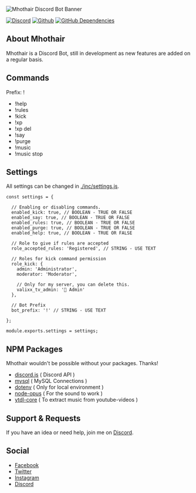 ![Mhothair Discord Bot Banner](https://i.david-rosseljong.com/mhothair/banner.jpg)

[![Discord](https://img.shields.io/discord/472739529128804362.svg?label=Discord&style=flat-square)](https://discord.gg/mPKqEmT)
[![Github](https://img.shields.io/github/last-commit/davidrosseljong/mhothair.svg?style=flat-square)](https://github.com/DavidRosseljong/mhothair)
[![GitHub Dependencies](https://david-dm.org/davidrosseljong/mhothair.svg)](https://github.com/DavidRosseljong/mhothair)

## About Mhothair

Mhothair is a Discord Bot, still in development as new features are added on a regular basis.

## Commands

Prefix: !

* !help
* !rules
* !kick
* !xp
* !xp del
* !say
* !purge
* !music
* !music stop

## Settings

All settings can be changed in [./inc/settings.js](https://github.com/DavidRosseljong/mhothair/blob/master/inc/settings.js).

    const settings = {

      // Enabling or disabling commands.
      enabled_kick: true, // BOOLEAN - TRUE OR FALSE
      enabled_say: true, // BOOLEAN - TRUE OR FALSE
      enabled_rules: true, // BOOLEAN - TRUE OR FALSE
      enabled_purge: true, // BOOLEAN - TRUE OR FALSE
      enabled_help: true, // BOOLEAN - TRUE OR FALSE

      // Role to give if rules are accepted
      role_accepted_rules: 'Registered', // STRING - USE TEXT

      // Roles for kick command permission
      role_kick: {
        admin: 'Administrator',
        moderator: 'Moderator',

        // Only for my server, you can delete this.
        valixx_tv_admin: '👑 Admin'
      },

      // Bot Prefix
      bot_prefix: '!' // STRING - USE TEXT

    };

    module.exports.settings = settings;

## NPM Packages

Mhothair wouldn't be possible without your packages. Thanks!

* [discord.js](https://www.npmjs.com/package/discord.js) ( Discord API )
* [mysql](https://www.npmjs.com/package/mysql) ( MySQL Connections )
* [dotenv](https://www.npmjs.com/package/dotenv) ( Only for local environment )
* [node-opus](https://www.npmjs.com/package/node-opus) ( For the sound to work )
* [ytdl-core](https://www.npmjs.com/package/ytdl-core) ( To extract music from youtube-videos )

## Support & Requests

If you have an idea or need help, join me on [Discord](https://discord.gg/mPKqEmT).

## Social

* [Facebook](https://facebook.com/DavidRosseljong)
* [Twitter](https://twitter.com/DavidRosseljong)
* [Instagram](https://instagram.com/davidrosseljong)
* [Discord](https://discord.gg/mPKqEmT)